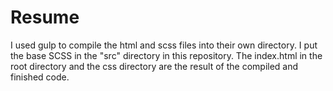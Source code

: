 # Resume

I used gulp to compile the html and scss files into their own directory. I put the base SCSS in the "src" directory in this repository. The index.html in the root directory and the css directory are the result of the compiled and finished code. 
